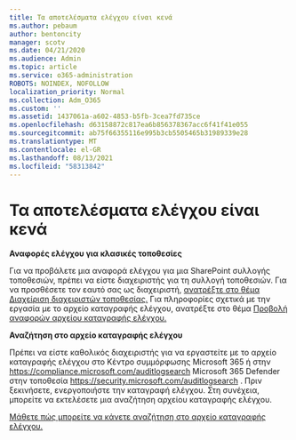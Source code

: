 ```yaml
---
title: Τα αποτελέσματα ελέγχου είναι κενά
ms.author: pebaum
author: bentoncity
manager: scotv
ms.date: 04/21/2020
ms.audience: Admin
ms.topic: article
ms.service: o365-administration
ROBOTS: NOINDEX, NOFOLLOW
localization_priority: Normal
ms.collection: Adm_O365
ms.custom: ''
ms.assetid: 1437061a-a602-4853-b5fb-3cea7fd735ce
ms.openlocfilehash: d63158872c817ea6b856378367acc6f41f41e055
ms.sourcegitcommit: ab75f66355116e995b3cb5505465b31989339e28
ms.translationtype: MT
ms.contentlocale: el-GR
ms.lasthandoff: 08/13/2021
ms.locfileid: "58313842"
---
```

# <a name="auditing-results-are-blank"></a>Τα αποτελέσματα ελέγχου είναι κενά

**Αναφορές ελέγχου για κλασικές τοποθεσίες**
  
Για να προβάλετε μια αναφορά ελέγχου για μια SharePoint συλλογής τοποθεσιών, πρέπει να είστε διαχειριστής για τη συλλογή τοποθεσιών. Για να προσθέσετε τον εαυτό σας ως διαχειριστή, [ανατρέξτε στο θέμα Διαχείριση διαχειριστών τοποθεσίας.](https://docs.microsoft.com/sharepoint/manage-site-collection-administrators) Για πληροφορίες σχετικά με την εργασία με το αρχείο καταγραφής ελέγχου, ανατρέξτε στο θέμα [Προβολή αναφορών αρχείου καταγραφής ελέγχου.](https://support.microsoft.com/office/view-audit-log-reports-b37c5869-1b47-4a82-a30d-ea20070fe527)
  
**Αναζήτηση στο αρχείο καταγραφής ελέγχου**
  
Πρέπει να είστε καθολικός διαχειριστής για να εργαστείτε με το αρχείο καταγραφής ελέγχου στο Κέντρο συμμόρφωσης Microsoft 365 ή στην <https://compliance.microsoft.com/auditlogsearch> Microsoft 365 Defender στην τοποθεσία <https://security.microsoft.com/auditlogsearch> . Πριν ξεκινήσετε, ενεργοποιήστε την καταγραφή ελέγχου. Στη συνέχεια, μπορείτε να εκτελέσετε μια αναζήτηση αρχείου καταγραφής ελέγχου.
  
[Μάθετε πώς μπορείτε να κάνετε αναζήτηση στο αρχείο καταγραφής ελέγχου.](https://docs.microsoft.com/microsoft-365/compliance/search-the-audit-log-in-security-and-compliance#search-the-audit-log)
